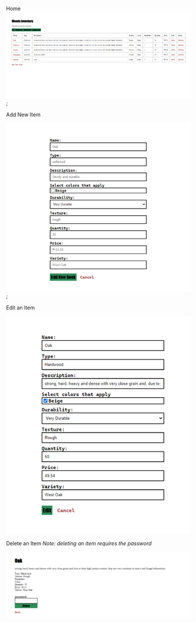 Home
![Homepage](public/images/wood%20homepage.png);



Add New Item

![Add New Item](public/images/add%20new%20wood.png);



Edit an Item

![Edit an Item](public/images/Edit%20an%20item.png)



Delete an Item *Note: deleting an item requires the password*

![Delete an Item](public/images/delete%20an%20item.png)
